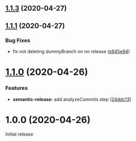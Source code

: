 ## [1.1.3](https://github.com/JuroOravec/semantic-release-changelog-update/compare/v1.1.2...v1.1.3) (2020-04-27)

## [1.1.1](https://github.com/JuroOravec/semantic-release-changelog-update/compare/v1.1.0...v1.1.1) (2020-04-27)


### Bug Fixes

* fix not deleting dummyBranch on no release ([e845e94](https://github.com/JuroOravec/semantic-release-changelog-update/commit/e845e945faf828966a82c6a3b8a3d181c17a6057))

# [1.1.0](https://github.com/JuroOravec/semantic-release-changelog-update/compare/v1.0.0...v1.1.0) (2020-04-26)


### Features

* **semantic-release:** add analyzeCommits step ([24ddc13](https://github.com/JuroOravec/semantic-release-changelog-update/commit/24ddc13e662f6cf0f4cacd413a4a35faa9caaf6a))

# 1.0.0 (2020-04-26)

Initial release
